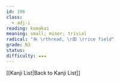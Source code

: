 ```yaml
---
id: 196
class:
  - adj-i
reading: komakai
meaning: small; minor; trivial
radical: "糸 \rthread, \r田 \rrice field"
grade: N3
status:
difficulty: ★★★
---
```

[[Kanji List|Back to Kanji List]]